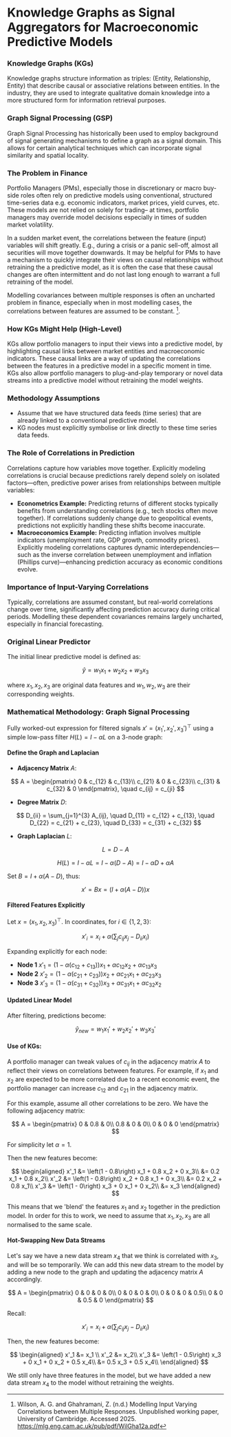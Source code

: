 # Knowledge Graphs as Signal Aggregators for Macroeconomic Predictive Models

### Knowledge Graphs (KGs)
Knowledge graphs structure information as triples: (Entity, Relationship, Entity) that describe causal or associative relations between entities. In the industry, they are used to integrate qualitative domain knowledge into a more structured form for information retrieval purposes. 

### Graph Signal Processing (GSP)
Graph Signal Processing has historically been used to employ background of signal generating mechanisms to define a graph as a signal domain. This allows for certain analytical techniques which can incorporate signal similarity and spatial locality.

### The Problem in Finance
Portfolio Managers (PMs), especially those in discretionary or macro buy-side roles often rely on predictive models using conventional, structured time-series data e.g. economic indicators, market prices, yield curves, etc. These models are not relied on solely for trading– at times, portfolio managers may override model decisions especially in times of sudden market volatility. 

In a sudden market event, the correlations between the feature (input) variables will shift greatly. E.g., during a crisis or a panic sell-off, almost all securities will move together downwards. It may be helpful for PMs to have a mechanism to quickly integrate their views on causal relationships without retraining the a predictive model, as it is often the case that these causal changes are often intermittent and do not last long enough to warrant a full retraining of the model.

Modelling covariances between multiple responses is often an uncharted problem in finance, especially when in most modelling cases, the correlations between features are assumed to be constant. [^1].

### How KGs Might Help (High-Level)
KGs allow portfolio managers to input their views into a predictive model, by highlighting causal links between market entities and macroeconomic indicators. These causal links are a way of updating the correlations between the features in a predictive model in a specific moment in time. KGs also allow portfolio managers to plug-and-play temporary or novel data streams into a predictive model without retraining the model weights. 

### Methodology Assumptions
- Assume that we have structured data feeds (time series) that are already linked to a conventional predictive model.
- KG nodes must explicitly symbolise or link directly to these time series data feeds. 



### The Role of Correlations in Prediction
Correlations capture how variables move together. Explicitly modeling correlations is crucial because predictions rarely depend solely on isolated factors—often, predictive power arises from relationships between multiple variables:

- **Econometrics Example:** Predicting returns of different stocks typically benefits from understanding correlations (e.g., tech stocks often move together). If correlations suddenly change due to geopolitical events, predictions not explicitly handling these shifts become inaccurate.
- **Macroeconomics Example:** Predicting inflation involves multiple indicators (unemployment rate, GDP growth, commodity prices). Explicitly modeling correlations captures dynamic interdependencies—such as the inverse correlation between unemployment and inflation (Phillips curve)—enhancing prediction accuracy as economic conditions evolve.

### Importance of Input-Varying Correlations
Typically, correlations are assumed constant, but real-world correlations change over time, significantly affecting prediction accuracy during critical periods. Modelling these dependent covariances remains largely uncharted, especially in financial forecasting.


### Original Linear Predictor
The initial linear predictive model is defined as:

$$
\hat{y} = w_1 x_1 + w_2 x_2 + w_3 x_3
$$

where $x_1, x_2, x_3$ are original data features and $w_1, w_2, w_3$ are their corresponding weights.


### Mathematical Methodology: Graph Signal Processing

Fully worked-out expression for filtered signals $x' = (x_1', x_2', x_3')^\top$ using a simple low-pass filter $H(L) = I - \alpha L$ on a 3-node graph:

#### Define the Graph and Laplacian

- **Adjacency Matrix** $A$:

$$
A = \begin{pmatrix}
0 & c_{12} & c_{13}\\
c_{21} & 0 & c_{23}\\
c_{31} & c_{32} & 0
\end{pmatrix}, \quad c_{ij} = c_{ji}
$$

- **Degree Matrix** $D$:

$$
D_{ii} = \sum_{j=1}^{3} A_{ij}, \quad D_{11} = c_{12} + c_{13}, \quad D_{22} = c_{21} + c_{23}, \quad D_{33} = c_{31} + c_{32}
$$

- **Graph Laplacian** $L$:

$$
L = D - A
$$

$$
H(L) = I - \alpha L = I - \alpha (D - A) = I - \alpha D + \alpha A
$$

Set $B = I + \alpha (A - D)$, thus:

$$
 x' = B x = \left(I + \alpha (A - D)\right) x
$$

#### Filtered Features Explicitly

Let $x = (x_1, x_2, x_3)^\top$. In coordinates, for $i \in \{1,2,3\}$:

$$
x'_i = x_i + \alpha \left(\sum_{j} c_{ij} x_j - D_{ii} x_i \right)
$$

Expanding explicitly for each node:

- **Node 1**  $x'_1 = \left(1 - \alpha (c_{12} + c_{13})\right) x_1 + \alpha c_{12} x_2 + \alpha c_{13} x_3$
- **Node 2**  $x'_2 = \left(1 - \alpha (c_{21} + c_{23})\right) x_2 + \alpha c_{21} x_1 + \alpha c_{23} x_3$
- **Node 3**  $x'_3 = \left(1 - \alpha (c_{31} + c_{32})\right) x_3 + \alpha c_{31} x_1 + \alpha c_{32} x_2$

#### Updated Linear Model

After filtering, predictions become:

$$
\hat{y}_{new}=w_1 x_1'+w_2 x_2'+w_3 x_3'
$$

#### Use of KGs:
A portfolio manager can tweak values of $c_{ij}$ in the adjacency matrix $A$ to reflect their views on correlations between features. For example, if $x_1$ and $x_2$ are expected to be more correlated due to a recent economic event, the portfolio manager can increase $c_{12}$ and $c_{21}$ in the adjacency matrix. 

For this example, assume all other correlations to be zero. We have the following adjacency matrix:

$$
A = \begin{pmatrix}
0 & 0.8 & 0\\
0.8 & 0 & 0\\
0 & 0 & 0
\end{pmatrix}
$$

For simplicity let $\alpha = 1$. 

Then the new features become:

$$
\begin{aligned}
x'_1 &= \left(1 - 0.8\right) x_1 + 0.8 x_2 + 0 x_3\\
     &= 0.2 x_1 + 0.8 x_2\\
x'_2 &= \left(1 - 0.8\right) x_2 + 0.8 x_1 + 0 x_3\\
        &= 0.2 x_2 + 0.8 x_1\\
x'_3 &= \left(1 - 0\right) x_3 + 0 x_1 + 0 x_2\\
        &= x_3
\end{aligned}
$$

This means that we 'blend' the features $x_1$ and $x_2$ together in the prediction model. In order for this to work, we need to assume that $x_1, x_2, x_3$ are all normalised to the same scale.


#### Hot-Swapping New Data Streams
Let's say we have a new data stream $x_4$ that we think is correlated with $x_3$, and will be so temporarily. We can add this new data stream to the model by adding a new node to the graph and updating the adjacency matrix $A$ accordingly.

$$
A = \begin{pmatrix}
0 & 0 & 0 & 0\\
0 & 0 & 0 & 0\\
0 & 0 & 0 & 0.5\\
0 & 0 & 0.5 & 0
\end{pmatrix}
$$

Recall:

$$
x'_i = x_i + \alpha \left(\sum_{j} c_{ij} x_j - D_{ii} x_i \right)
$$


Then, the new features become:

$$
\begin{aligned}
x'_1 &= x_1 \\
x'_2 &= x_2\\
x'_3 &= \left(1 - 0.5\right) x_3 + 0 x_1 + 0 x_2 + 0.5 x_4\\
        &= 0.5 x_3 + 0.5 x_4\\
\end{aligned}
$$

We still only have three features in the model, but we have added a new data stream $x_4$ to the model without retraining the weights.





[^1]: Wilson, A. G. and Ghahramani, Z. (n.d.) Modelling Input Varying Correlations between Multiple Responses. Unpublished working paper, University of Cambridge. Accessed 2025. https://mlg.eng.cam.ac.uk/pub/pdf/WilGha12a.pdf


